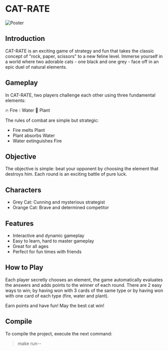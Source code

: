 # CAT-RATE

![Poster]("C:\Users\famme\Downloads\2.png")

## Introduction

CAT-RATE is an exciting game of strategy and fun that takes the classic concept of "rock, paper, scissors" to a new feline level. Immerse yourself in a world where two adorable cats - one black and one grey - face off in an epic duel of natural elements.

## Gameplay

In CAT-RATE, two players challenge each other using three fundamental elements:

🔥 Fire
💧 Water
🌿 Plant

The rules of combat are simple but strategic:
- Fire melts Plant
- Plant absorbs Water
- Water extinguishes Fire

## Objective

The objective is simple: beat your opponent by choosing the element that destroys him. Each round is an exciting battle of pure luck.

## Characters

- Grey Cat: Cunning and mysterious strategist
- Orange Cat: Brave and determined competitor

## Features

- Interactive and dynamic gameplay
- Easy to learn, hard to master gameplay
- Great for all ages
- Perfect for fun times with friends

## How to Play

Each player secretly chooses an element, the game automatically evaluates the answers and adds points to the winner of each round. There are 2 easy ways to win; by having won with 3 cards of the same type or by having won with one card of each type (fire, water and plant).

Earn points and have fun! May the best cat win!

## Compile

To compile the project, execute the next command:

>make run--
